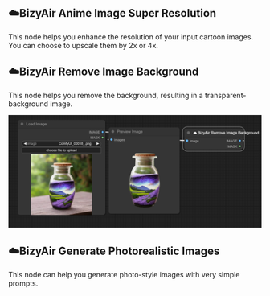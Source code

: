 ## ☁️BizyAir Anime Image Super Resolution

This node helps you enhance the resolution of your input cartoon images. You can choose to upscale them by 2x or 4x.

## ☁️BizyAir Remove Image Background

This node helps you remove the background, resulting in a transparent-background image.

![](./imgs/remove-background.png)

## ☁️BizyAir Generate Photorealistic Images

This node can help you generate photo-style images with very simple prompts.


